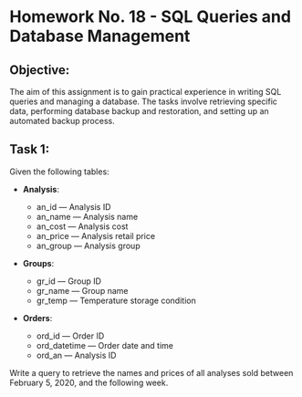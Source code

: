 # Homework No. 18 - SQL Queries and Database Management

## Objective:
The aim of this assignment is to gain practical experience in writing SQL queries and managing a database. The tasks involve retrieving specific data, performing database backup and restoration, and setting up an automated backup process.

## Task 1:

Given the following tables:
- **Analysis**:
  - an_id — Analysis ID
  - an_name — Analysis name
  - an_cost — Analysis cost
  - an_price — Analysis retail price
  - an_group — Analysis group

- **Groups**:
  - gr_id — Group ID
  - gr_name — Group name
  - gr_temp — Temperature storage condition

- **Orders**:
  - ord_id — Order ID
  - ord_datetime — Order date and time
  - ord_an — Analysis ID

Write a query to retrieve the names and prices of all analyses sold between February 5, 2020, and the following week.